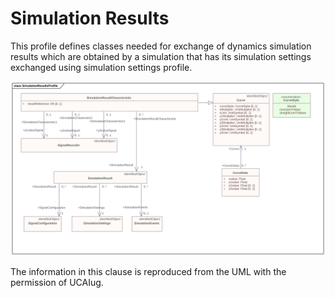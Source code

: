 # Simulation Results

This profile defines classes needed for exchange of dynamics simulation results which are obtained by a simulation that has its simulation settings exchanged using simulation settings profile.

![Simulation Results](./SimulationResults.svg)

The information in this clause is reproduced from the UML with the permission of UCAIug.